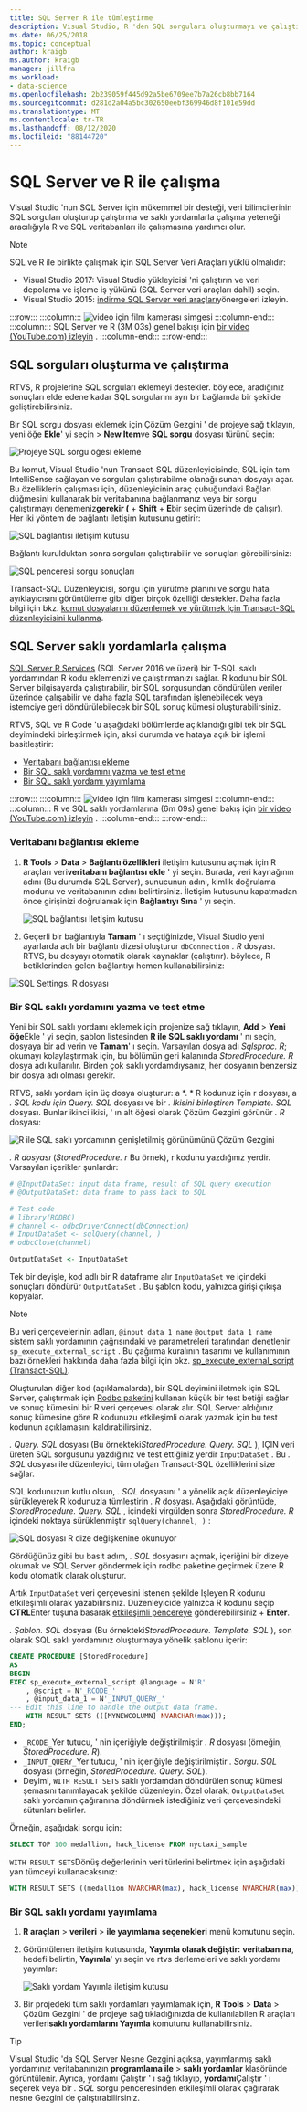 ```yaml
---
title: SQL Server R ile tümleştirme
description: Visual Studio, R 'den SQL sorguları oluşturmayı ve çalıştırmayı ve R 'nin Saklı yordamlarla çalışma özelliğini destekler.
ms.date: 06/25/2018
ms.topic: conceptual
author: kraigb
ms.author: kraigb
manager: jillfra
ms.workload:
- data-science
ms.openlocfilehash: 2b239059f445d92a5be6709ee7b7a26cb8bb7164
ms.sourcegitcommit: d281d2a04a5bc302650eebf369946d8f101e59dd
ms.translationtype: MT
ms.contentlocale: tr-TR
ms.lasthandoff: 08/12/2020
ms.locfileid: "88144720"
---
```

# <a name="work-with-sql-server-and-r"></a>SQL Server ve R ile çalışma

Visual Studio 'nun SQL Server için mükemmel bir desteği, veri bilimcilerinin SQL sorguları oluşturup çalıştırma ve saklı yordamlarla çalışma yeteneği aracılığıyla R ve SQL veritabanları ile çalışmasına yardımcı olur.

> [!Note]
> SQL ve R ile birlikte çalışmak için SQL Server Veri Araçları yüklü olmalıdır:
> - Visual Studio 2017: Visual Studio yükleyicisi 'ni çalıştırın ve veri depolama ve işleme iş yükünü (SQL Server veri araçları dahil) seçin.
> - Visual Studio 2015: [indirme SQL Server veri araçları](/sql/ssdt/download-sql-server-data-tools-ssdt)yönergeleri izleyin.

:::row:::
    :::column:::
        ![video için film kamerası simgesi](../install/media/video-icon.png "Nasıl yapılacağını görmek için")
    :::column-end:::
    :::column:::
        SQL Server ve R (3M 03s) genel bakışı için [bir video (YouTube.com) izleyin](https://www.youtube.com/watch?v=n4AYr0QIwdQ) .
    :::column-end:::
:::row-end:::

## <a name="create-and-run-sql-queries"></a>SQL sorguları oluşturma ve çalıştırma

RTVS, R projelerine SQL sorguları eklemeyi destekler. böylece, aradığınız sonuçları elde edene kadar SQL sorgularını ayrı bir bağlamda bir şekilde geliştirebilirsiniz.

Bir SQL sorgu dosyası eklemek için Çözüm Gezgini ' de projeye sağ tıklayın, yeni öğe **Ekle**' yi seçin  >  **New Item**ve **SQL sorgu** dosyası türünü seçin:

![Projeye SQL sorgu öğesi ekleme](media/sql-add-item.png)

Bu komut, Visual Studio 'nun Transact-SQL düzenleyicisinde, SQL için tam IntelliSense sağlayan ve sorguları çalıştırabilme olanağı sunan dosyayı açar. Bu özelliklerin çalışması için, düzenleyicinin araç çubuğundaki Bağlan düğmesini kullanarak bir veritabanına bağlanmanız veya bir sorgu çalıştırmayı denemeniz**gerekir (** + **Shift** + **E**bir seçim üzerinde de çalışır). Her iki yöntem de bağlantı iletişim kutusunu getirir:

![SQL bağlantısı iletişim kutusu](media/sql-connection-dialog.png)

Bağlantı kurulduktan sonra sorguları çalıştırabilir ve sonuçları görebilirsiniz:

![SQL penceresi sorgu sonuçları](media/sql-query-results.png)

Transact-SQL Düzenleyicisi, sorgu için yürütme planını ve sorgu hata ayıklayıcısını görüntüleme gibi diğer birçok özelliği destekler.
Daha fazla bilgi için bkz. [komut dosyalarını düzenlemek ve yürütmek Için Transact-SQL düzenleyicisini kullanma](https://msdn.microsoft.com/library/hh272706.aspx).

## <a name="work-with-sql-server-stored-procedures"></a>SQL Server saklı yordamlarla çalışma

[SQL Server R Services](/sql/advanced-analytics/r/sql-server-r-services) (SQL Server 2016 ve üzeri) bir T-SQL saklı yordamından R kodu eklemenizi ve çalıştırmanızı sağlar. R kodunu bir SQL Server bilgisayarda çalıştırabilir, bir SQL sorgusundan döndürülen veriler üzerinde çalışabilir ve daha fazla SQL tarafından işlenebilecek veya istemciye geri döndürülebilecek bir SQL sonuç kümesi oluşturabilirsiniz.

RTVS, SQL ve R Code 'u aşağıdaki bölümlerde açıklandığı gibi tek bir SQL deyimindeki birleştirmek için, aksi durumda ve hataya açık bir işlemi basitleştirir:

- [Veritabanı bağlantısı ekleme](#add-a-database-connection)
- [Bir SQL saklı yordamını yazma ve test etme](#write-and-test-a-sql-stored-procedure)
- [Bir SQL saklı yordamı yayımlama](#publish-a-sql-stored-procedure)

:::row:::
    :::column:::
        ![video için film kamerası simgesi](../install/media/video-icon.png "Nasıl yapılacağını görmek için")
    :::column-end:::
    :::column:::
        R ve SQL saklı yordamlarına (6m 09s) genel bakış için [bir video (YouTube.com) izleyin](https://www.youtube.com/watch?v=dFKIT2OitWQ) .
    :::column-end:::
:::row-end:::

### <a name="add-a-database-connection"></a>Veritabanı bağlantısı ekleme

1. **R Tools**  >  **Data**  >  **Bağlantı özellikleri** iletişim kutusunu açmak için R araçları veri**veritabanı bağlantısı ekle** ' yi seçin. Burada, veri kaynağının adını (Bu durumda SQL Server), sunucunun adını, kimlik doğrulama modunu ve veritabanının adını belirtirsiniz. İletişim kutusunu kapatmadan önce girişinizi doğrulamak için **Bağlantıyı Sına** ' yı seçin.

    ![SQL bağlantısı Iletişim kutusu](media/sql-connection-string-dialog.png)

1. Geçerli bir bağlantıyla **Tamam** ' ı seçtiğinizde, Visual Studio yeni ayarlarda adlı bir bağlantı dizesi oluşturur `dbConnection` *. R* dosyası. RTVS, bu dosyayı otomatik olarak kaynaklar (çalıştırır). böylece, R betiklerinden gelen bağlantıyı hemen kullanabilirsiniz:

![SQL Settings. R dosyası](media/sql-settings-dot-r.png)

### <a name="write-and-test-a-sql-stored-procedure"></a>Bir SQL saklı yordamını yazma ve test etme

Yeni bir SQL saklı yordamı eklemek için projenize sağ tıklayın, **Add**  >  **Yeni öğe**Ekle ' yi seçin, şablon listesinden **R ile SQL saklı yordamı** ' nı seçin, dosyaya bir ad verin ve **Tamam**' ı seçin. Varsayılan dosya adı *Sqlsproc. R*; okumayı kolaylaştırmak için, bu bölümün geri kalanında *StoredProcedure. R* dosya adı kullanılır. Birden çok saklı yordamdıysanız, her dosyanın benzersiz bir dosya adı olması gerekir.

RTVS, saklı yordam için üç dosya oluşturur: a *. * R kodunuz için r dosyası, a *. SQL kodu için Query. SQL* dosyası ve bir *. İkisini birleştiren Template. SQL* dosyası. Bunlar ikinci ikisi, ' ın alt öğesi olarak Çözüm Gezgini görünür *. R* dosyası:

![R ile SQL saklı yordamının genişletilmiş görünümünü Çözüm Gezgini](media/sql-solution-explorer-expanded.png)

*. R dosyası* (*StoredProcedure. r* Bu örnek), r kodunu yazdığınız yerdir. Varsayılan içerikler şunlardır:

```R
# @InputDataSet: input data frame, result of SQL query execution
# @OutputDataSet: data frame to pass back to SQL

# Test code
# library(RODBC)
# channel <- odbcDriverConnect(dbConnection)
# InputDataSet <- sqlQuery(channel, )
# odbcClose(channel)

OutputDataSet <- InputDataSet
```

Tek bir deyişle, kod adlı bir R dataframe alır `InputDataSet` ve içindeki sonuçları döndürür `OutputDataSet` . Bu şablon kodu, yalnızca girişi çıkışa kopyalar.

> [!Note]
> Bu veri çerçevelerinin adları, `@input_data_1_name` `@output_data_1_name` sistem saklı yordamının çağrısındaki ve parametreleri tarafından denetlenir `sp_execute_external_script` . Bu çağırma kuralının tasarımı ve kullanımının bazı örnekleri hakkında daha fazla bilgi için bkz. [sp_execute_external_script (Transact-SQL)](/sql/relational-databases/system-stored-procedures/sp-execute-external-script-transact-sql).

Oluşturulan diğer kod (açıklamalarda), bir SQL deyimini iletmek için SQL Server, çalıştırmak için [Rodbc paketini](https://cran.r-project.org/web/packages/RODBC/index.html) kullanan küçük bir test betiği sağlar ve sonuç kümesini bir R veri çerçevesi olarak alır. SQL Server aldığınız sonuç kümesine göre R kodunuzu etkileşimli olarak yazmak için bu test kodunun açıklamasını kaldırabilirsiniz.

*. Query. SQL* dosyası (Bu örnekteki*StoredProcedure. Query. SQL* ), IÇIN veri üreten SQL sorgusunu yazdığınız ve test ettiğiniz yerdir `InputDataSet` . Bu *. SQL* dosyası ile düzenleyici, tüm olağan Transact-SQL özelliklerini size sağlar.

SQL kodunuzun kutlu olsun, *. SQL* dosyasını ' a yönelik açık düzenleyiciye sürükleyerek R kodunuzla tümleştirin *. R* dosyası. Aşağıdaki görüntüde, *StoredProcedure. Query. SQL* , içindeki virgülden sonra *StoredProcedure. R* içindeki noktaya sürüklenmiştir `sqlQuery(channel, )` :

![SQL dosyası R dize değişkenine okunuyor](media/sql-reference-sql-file-from-r.png)

Gördüğünüz gibi bu basit adım, *. SQL* dosyasını açmak, içeriğini bir dizeye okumak ve SQL Server göndermek için rodbc paketine geçirmek üzere R kodu otomatik olarak oluşturur.

Artık `InputDataSet` veri çerçevesini istenen şekilde Işleyen R kodunu etkileşimli olarak yazabilirsiniz. Düzenleyicide yalnızca R kodunu seçip **CTRL**Enter tuşuna basarak [etkileşimli pencereye](interactive-repl-for-r-in-visual-studio.md) gönderebilirsiniz + **Enter**.

*. Şablon. SQL* dosyası (Bu örnekteki*StoredProcedure. Template. SQL* ), son olarak SQL saklı yordamınız oluşturmaya yönelik şablonu içerir:

```sql
CREATE PROCEDURE [StoredProcedure]
AS
BEGIN
EXEC sp_execute_external_script @language = N'R'
    , @script = N'_RCODE_'
    , @input_data_1 = N'_INPUT_QUERY_'
--- Edit this line to handle the output data frame.
    WITH RESULT SETS (([MYNEWCOLUMN] NVARCHAR(max)));
END;
```

- `_RCODE_`Yer tutucu, ' nin içeriğiyle değiştirilmiştir *. R* dosyası (örneğin, *StoredProcedure. R*).
- `_INPUT_QUERY_`Yer tutucu, ' nin içeriğiyle değiştirilmiştir *. Sorgu. SQL* dosyası (örneğin, *StoredProcedure. Query. SQL*).
- Deyimi, `WITH RESULT SETS` saklı yordamdan döndürülen sonuç kümesi şemasını tanımlayacak şekilde düzenleyin. Özel olarak, `OutputDataSet` saklı yordamın çağıranına döndürmek istediğiniz veri çerçevesindeki sütunları belirler.

Örneğin, aşağıdaki sorgu için:

```sql
SELECT TOP 100 medallion, hack_license FROM nyctaxi_sample
```

`WITH RESULT SETS`Dönüş değerlerinin veri türlerini belirtmek için aşağıdaki yan tümceyi kullanacaksınız:

```sql
WITH RESULT SETS ((medallion NVARCHAR(max), hack_license NVARCHAR(max)));
```

### <a name="publish-a-sql-stored-procedure"></a>Bir SQL saklı yordamı yayımlama

1. **R araçları**  >  **verileri**  >  **ile yayımlama seçenekleri** menü komutunu seçin.
1. Görüntülenen iletişim kutusunda, **Yayımla olarak değiştir:** **veritabanına**, hedefi belirtin, **Yayımla**' yı seçin ve rtvs derlemeleri ve saklı yordamı yayımlar:

    ![Saklı yordam Yayımla iletişim kutusu](media/sql-publish-with-options.png)

1. Bir projedeki tüm saklı yordamları yayımlamak için, **R Tools**  >  **Data**  >  Çözüm Gezgini ' de projeye sağ tıkladığınızda de kullanılabilen R araçları verileri**saklı yordamlarını Yayımla** komutunu kullanabilirsiniz.

> [!Tip]
> Visual Studio 'da SQL Server Nesne Gezgini açıksa, yayımlanmış saklı yordamınız veritabanınızın **programlama ile**  >  **saklı yordamlar** klasöründe görüntülenir. Ayrıca, yordamı Çalıştır ' ı sağ tıklayıp, **yordamı**Çalıştır ' ı seçerek veya bir *. SQL* sorgu penceresinden etkileşimli olarak çağırarak nesne Gezgini de çalıştırabilirsiniz.

